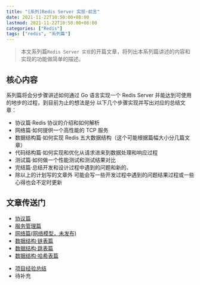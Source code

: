 ```yaml
---
title: "[系列]Redis Server 实现·前言"
date: 2021-11-22T10:50:00+08:00
lastmod: 2021-11-22T10:50:00+08:00
categories: ["Redis"]
tags: ["redis", "系列篇"]
---
```


> 本文系列篇`Redis Server 实现`的开篇文章，将列出本系列篇讲述的内容和实现的功能做简单的描述。

<!--more-->

## 核心内容

系列篇将会分步骤讲述如何通过 Go 语言实现一个 Redis Server 并能达到可使用的地步的过程，到目前为止的想法是分
以下几个步骤实现并写出对应的总结文章：

- 协议篇·Redis 协议的介绍和如何解析
- 网络篇·如何提供一个高性能的 TCP 服务
- 数据结构篇·如何实现 Redis 五大数据结构（这个可能根据篇幅大小分几篇文章）
- 代码结构篇·如何实现和优化从请求进来到数据处理和响应过程
- 测试篇·如何做一个性能测试和测试结果对比
- 完结篇·总结开发和设计过程中遇到的问题和新的、
- 除以上的计划写的文章外 可能会写一些开发过程中遇到的问题结果过程或一些心得也会不定时更新

## 文章传送门

- [协议篇](../redis-server-protocol/)
- [服务管理篇](../redis-server-network/)
- [网络篇(网络模型，未发布)](https://yusank.github.io)
- [数据结构·链表篇](../redis-server-list)
- [数据结构·跳表篇](../redis-server-zset)
- [数据结构·哈希表篇](../shard-map)
<!-- - [日志篇(未发布)](https://yusank.github.io) -->
- [项目经验总结](../go-project-experience)
- 待补充
